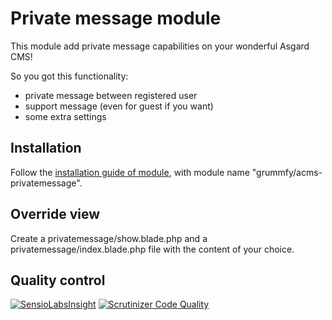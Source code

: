 # Private message module
This module add private message capabilities on your wonderful Asgard CMS!

So you got this functionality:
* private message between registered user
* support message (even for guest if you want)
* some extra settings

## Installation
Follow the [installation guide of module](https://asgardcms.com/en/docs/getting-started/installation#installing-modules-and-themes), with module name "grummfy/acms-privatemessage".

## Override view
Create a privatemessage/show.blade.php and a privatemessage/index.blade.php file with the content of your choice.


## Quality control
[![SensioLabsInsight](https://insight.sensiolabs.com/projects/0b887dec-4def-492d-959c-c704a8a1e4bf/mini.png)](https://insight.sensiolabs.com/projects/0b887dec-4def-492d-959c-c704a8a1e4bf)
[![Scrutinizer Code Quality](https://scrutinizer-ci.com/g/Grummfy/AsgardCMSPrivateMessage/badges/quality-score.png?b=master)](https://scrutinizer-ci.com/g/Grummfy/AsgardCMSPrivateMessage/?branch=master)


